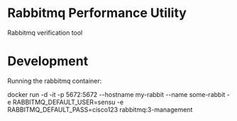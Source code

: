 # Rabbitmq Performance Utility
Rabbitmq verification tool


# Development

Running the rabbitmq container:


docker run -d -it -p 5672:5672 --hostname my-rabbit --name some-rabbit -e RABBITMQ_DEFAULT_USER=sensu -e RABBITMQ_DEFAULT_PASS=cisco123 rabbitmq:3-management

